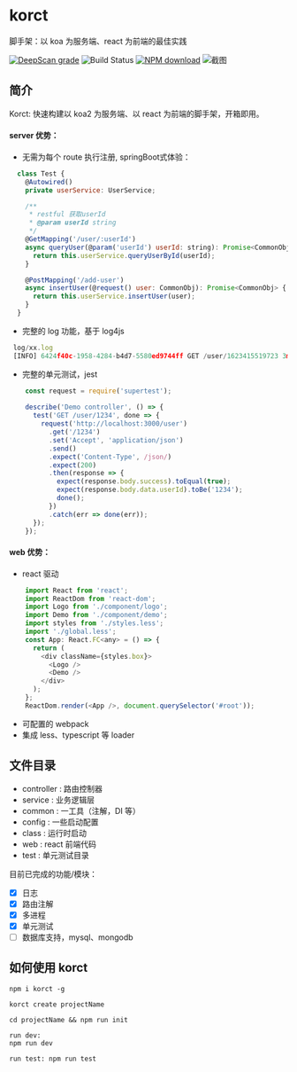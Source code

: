 # korct

脚手架：以 koa 为服务端、react 为前端的最佳实践

[![DeepScan grade](https://deepscan.io/api/teams/13594/projects/17523/branches/404425/badge/grade.svg)](https://deepscan.io/dashboard#view=project&tid=13594&pid=17523&bid=404425)
![Build Status](https://travis-ci.org/AdaXH/sites-server-ts.svg?branch=main)
[![NPM download](https://img.shields.io/npm/dt/korct.svg)](https://www.npmjs.com/package/korct)
![截图](https://bucker-for-sae.oss-cn-hangzhou.aliyuncs.com/githubimg/20210609161240.jpg)

## 简介

Korct: 快速构建以 koa2 为服务端、以 react 为前端的脚手架，开箱即用。

#### server 优势：

- 无需为每个 route 执行注册, springBoot式体验：
````js
  class Test {
    @Autowired()
    private userService: UserService;

    /**
     * restful 获取userId
     * @param userId string
     */
    @GetMapping('/user/:userId')
    async queryUser(@param('userId') userId: string): Promise<CommonObj> {
      return this.userService.queryUserById(userId);
    }

    @PostMapping('/add-user')
    async insertUser(@request() user: CommonObj): Promise<CommonObj> {
      return this.userService.insertUser(user);
    }
  }
  ````
  
  
- 完整的 log 功能，基于 log4js

 ````js
  log/xx.log
  [INFO] 6424f40c-1958-4284-b4d7-5580ed9744ff GET /user/1623415519723 3ms req: {"userId":"1623415519723"} res: {"errorMessage":null,"errorCode":null,"errorStack":null,"data":{"name":"hello","userId":"1623415519723"},"success":true,"traceId":"6424f40c-1958-4284-b4d7-5580ed9744ff","pid":9580}
 
 ````
 
- 完整的单元测试，jest
````js
    const request = require('supertest');
    
    describe('Demo controller', () => {
      test('GET /user/1234', done => {
        request('http://localhost:3000/user')
          .get('/1234')
          .set('Accept', 'application/json')
          .send()
          .expect('Content-Type', /json/)
          .expect(200)
          .then(response => {
            expect(response.body.success).toEqual(true);
            expect(response.body.data.userId).toBe('1234');
            done();
          })
          .catch(err => done(err));
      });
    });
````

#### web 优势：

- react 驱动
````js
    import React from 'react';
    import ReactDom from 'react-dom';
    import Logo from './component/logo';
    import Demo from './component/demo';
    import styles from './styles.less';
    import './global.less';
    const App: React.FC<any> = () => {
      return (
        <div className={styles.box}>
          <Logo />
          <Demo />
        </div>
      );
    };
    ReactDom.render(<App />, document.querySelector('#root'));
````

 
- 可配置的 webpack
- 集成 less、typescript 等 loader


## 文件目录

- controller : 路由控制器
- service : 业务逻辑层
- common : 一工具（注解，DI 等）
- config : 一些启动配置
- class : 运行时启动
- web : react 前端代码
- test : 单元测试目录

目前已完成的功能/模块：

- [x] 日志
- [x] 路由注解
- [x] 多进程
- [x] 单元测试
- [ ] 数据库支持，mysql、mongodb

## 如何使用 korct

```shell
npm i korct -g

korct create projectName

cd projectName && npm run init

run dev: 
npm run dev

run test: npm run test
```
